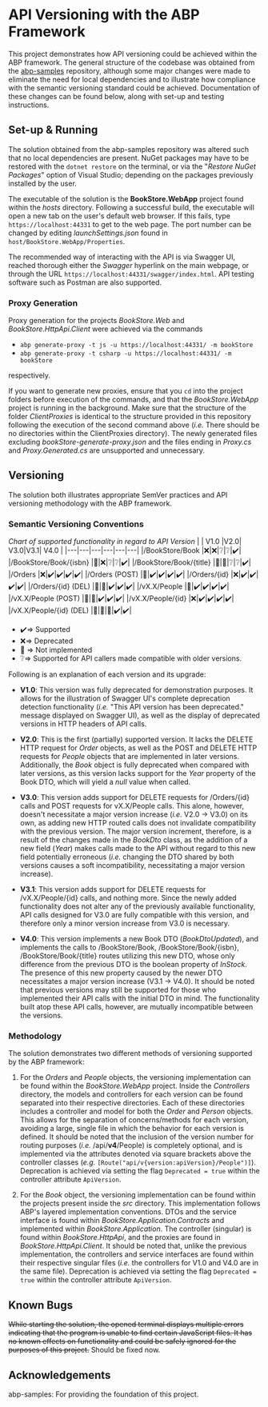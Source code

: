 # API Versioning with the ABP Framework

This project demonstrates how API versioning could be achieved within the ABP framework. The general structure of the codebase was obtained from the [abp-samples](https://github.com/abpframework/abp-samples/tree/master/Api-Versioning) repository, although some major changes were made to eliminate the need for local dependencies and to illustrate how compliance with the semantic versioning standard could be achieved. Documentation of these changes can be found below, along with set-up and testing instructions.

## Set-up & Running
The solution obtained from the abp-samples repository was altered such that no local dependencies are present. NuGet packages may have to be restored with the `dotnet restore` on the terminal, or via the "*Restore NuGet Packages*" option of Visual Studio; depending on the  packages previously installed by the user.

The executable of the solution is the **BookStore.WebApp** project found within the *hosts* directory. Following a successful build, the executable will open a new tab on the user's default web browser. If this fails, type `https://localhost:44331` to get to the web page. The port number can be changed by editing *launchSettings.json* found in `host/BookStore.WebApp/Properties`.

The recommended way of interacting with the API is via Swagger UI, reached thorough either the *Swagger* hyperlink on the main webpage, or through the URL `https://localhost:44331/swagger/index.html`. API testing software such as Postman are also supported.

### Proxy Generation
Proxy generation for the projects *BookStore<nolink>.Web* and *BookStore.HttpApi.Client* were achieved via the commands

 - `abp generate-proxy -t js -u https://localhost:44331/ -m bookStore`
 - `abp generate-proxy -t csharp -u https://localhost:44331/ -m bookStore`

respectively.

If you want to generate new proxies, ensure that you `cd` into the project folders before execution of the commands, and that the *BookStore.WebApp* project is running in the background. Make sure that the structure of the folder *ClientProxies* is identical to the structure provided in this repository following the execution of the second command above (*i.e.* There should be no directories within the ClientProxies directory). The newly generated files excluding *bookStore-generate-proxy.json* and the files ending in *Proxy.cs* and *Proxy.Generated.cs* are unsupported and unnecessary.

## Versioning
The solution both illustrates appropriate SemVer practices and API versioning methodology with the ABP framework.


### Semantic Versioning Conventions

*Chart of supported functionality in regard to API Version*
|    | V1.0 |V2.0| V3.0|V3.1| V4.0 |
|---|---|---|---|---|---|
|/BookStore/Book |❌|❌|❔|❔|✔️|
|/BookStore/Book/{isbn} |🔴|❌|❔|❔|✔️|
|/BookStore/Book/{title} |🔴|🔴|❔|❔|✔️|
|/Orders |❌|✔️|✔️|✔️|✔️|
|/Orders (POST) |🔴|✔️|✔️|✔️|✔️|
|/Orders/{id} |❌|✔️|✔️|✔️|✔️|
|/Orders/{id} (DEL) |🔴|🔴|✔️|✔️|✔️|
|/vX.X/People |🔴|✔️|✔️|✔️|✔️|
|/vX.X/People (POST) |🔴|🔴|✔️|✔️|✔️|
|/vX.X/People/{id} |❌|✔️|✔️|✔️|✔️|
|/vX.X/People/{id} (DEL) |🔴|🔴|🔴|✔️|✔️|

 - ✔️=> Supported 
 - ❌=> Deprecated
 - 🔴 => Not implemented
 - ❔=> Supported for API callers made compatible with older versions.

Following is an explanation of each version and its upgrade:

 - **V1.0**: This version was fully deprecated for demonstration purposes. It allows for the illustration of Swagger UI's complete deprecation detection functionality (*i.e.* "This API version has been deprecated." message displayed on Swagger UI), as well as the display of deprecated versions in HTTP headers of API calls.
 
 - **V2.0**: This is the first (partially) supported version. It lacks the DELETE HTTP request for *Order* objects, as well as the POST and DELETE HTTP requests for *People* objects that are implemented in later versions. Additionally, the *Book* object is fully deprecated when compared with later versions, as this version lacks support for the *Year* property of the Book DTO, which will yield a *null* value when called.
 
 - **V3.0**: This version adds support for DELETE requests for /Orders/{id} calls and POST requests for vX.X/People calls. This alone, however, doesn't necessitate a major version increase (*i.e.* V2.0 -> V3.0) on its own, as adding new HTTP routed calls does not invalidate compatibility with the previous version. The major version increment, therefore, is a result of the changes made in the *BookDto* class, as the addition of a new field (*Year*) makes calls made to the API without regard to this new field potentially erroneous (*i.e.* changing the DTO shared by both versions causes a soft incompatibility, necessitating a major version increase).

- **V3.1**: This version adds support for DELETE requests for /vX.X/People/{id} calls, and nothing more. Since the newly added functionality does not alter any of the previously available functionality, API calls designed for V3.0 are fully compatible with this version, and therefore only a minor version increase from V3.0 is necessary.

- **V4.0**: This version implements a new Book DTO (*BookDtoUpdated*), and implements the calls to /BookStore/Book, /BookStore/Book/{isbn}, /BookStore/Book/{title} routes utilizing this new DTO, whose only difference from the previous DTO is the boolean property of *InStock*. The presence of this new property caused by the newer DTO necessitates a major version increase (V3.1 -> V4.0). It should be noted that previous versions may still be supported for those who implemented their API calls with the initial DTO in mind. The functionality built atop these API calls, however, are mutually incompatible between the versions.

### Methodology
The solution demonstrates two different methods of versioning supported by the ABP framework:

 1. For the *Orders* and *People* objects, the versioning implementation can be found within the *BookStore.WebApp* project. Inside the *Controllers* directory, the models and controllers for each version can be found separated into their respective directories. Each of these directories includes a controller and model for both the *Order* and *Person* objects. This allows for the separation of concerns/methods for each version, avoiding a large, single file in which the behavior for each version is defined. It should be noted that the inclusion of the version number for routing purposes (*i.e.* /api/**v4**/People) is completely optional, and is implemented via the attributes denoted via square brackets above the controller classes (*e.g.* `[Route("api/v{version:apiVersion}/People")]`). Deprecation is achieved via setting the flag `Deprecated = true` within the controller attribute `ApiVersion`.
 
 2. For the *Book* object, the versioning implementation can be found within the projects present inside the *src* directory. This implementation follows ABP's layered implementation conventions. DTOs and the service interface is found within *BookStore.Application.Contracts* and implemented within *BookStore.Application*. The controller (singular) is found within *BookStore.HttpApi*, and the proxies are found in *BookStore.HttpApi.Client*. It should be noted that, unlike the previous implementation, the controllers and service interfaces are found within their respective singular files (*i.e.* the controllers for V1.0 and V4.0 are in the same file). Deprecation is achieved via setting the flag `Deprecated = true` within the controller attribute `ApiVersion`.

## Known Bugs
~~While starting the solution, the opened terminal displays multiple errors indicating that the program is unable to find certain JavaScript files. It has no known effects on functionality and could be safely ignored for the purposes of this project.~~
Should be fixed now.

## Acknowledgements
abp-samples: For providing the foundation of this project.
